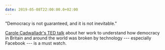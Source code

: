 ```yaml
---
date: 2019-05-08T22:00:00.0+02:00
---
```


"Democracy is not guaranteed, and it is not inevitable."

[Carole Cadwalladr's TED talk](https://www.ted.com/talks/carole_cadwalladr_facebook_s_role_in_brexit_and_the_threat_to_democracy) about her work to understand how democracy in Britain and around the world was broken by technology --- especially Facebook --- is a must watch.
